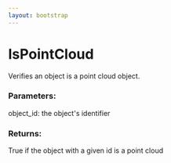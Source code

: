 ```yaml
---
layout: bootstrap
---
```


# IsPointCloud

Verifies an object is a point cloud object.
          

### Parameters:

object_id: the object's identifier
        

### Returns:


True if the object with a given id is a point cloud
        


